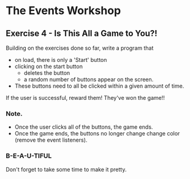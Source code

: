 # The Events Workshop

## Exercise 4 - Is This All a Game to You?!

Building on the exercises done so far, write a program that

- on load, there is only a 'Start' button
- clicking on the start button
    - deletes the button
    - a random number of buttons appear on the screen.
- These buttons need to all be clicked within a given amount of time.

If the user is successful, reward them! They've won the game!!

### Note.

- Once the user clicks all of the buttons, the game ends.
- Once the game ends, the buttons no longer change change color (remove the event listeners).

### B-E-A-U-TIFUL

Don't forget to take some time to make it pretty.


